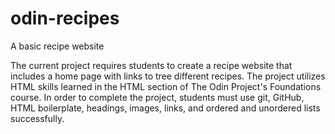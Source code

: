 # odin-recipes
A basic recipe website

The current project requires students to create a recipe website that includes a home page with links to tree different recipes. The project utilizes HTML skills learned in the HTML section of The Odin Project's Foundations course. In order to complete the project, students must use git, GitHub, HTML boilerplate, headings, images, links, and ordered and unordered lists successfully.